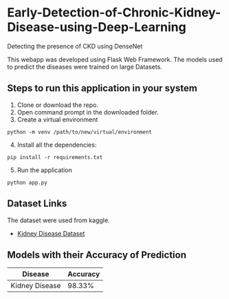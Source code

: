 # Early-Detection-of-Chronic-Kidney-Disease-using-Deep-Learning
Detecting the presence of CKD using DenseNet 

This webapp was developed using Flask Web Framework. The models used to predict the diseases were trained on large Datasets. 
## Steps to run this application in your system

1. Clone or download the repo.
2. Open command prompt in the downloaded folder.
3. Create a virtual environment

```
python -m venv /path/to/new/virtual/environment
```

4. Install all the dependencies:

```
pip install -r requirements.txt
```

5. Run the application

```
python app.py
```

## Dataset Links

The dataset were used from kaggle.

- [Kidney Disease Dataset](https://www.kaggle.com/mansoordaku/ckdisease)

## Models with their Accuracy of Prediction

| Disease        |  Accuracy  |
| -------------- | ---------- | 
| Kidney Disease |  98.33%    |



